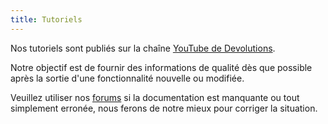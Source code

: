 ```yaml
---
title: Tutoriels
---
```

Nos tutoriels sont publiés sur la chaîne [YouTube de Devolutions](https://www.youtube.com/user/Devolutions).  

Notre objectif est de fournir des informations de qualité dès que possible après la sortie d&apos;une fonctionnalité nouvelle ou modifiée.  

Veuillez utiliser nos [forums](https://forum.devolutions.net/product/rdm-mac) si la documentation est manquante ou tout simplement erronée, nous ferons de notre mieux pour corriger la situation.  

